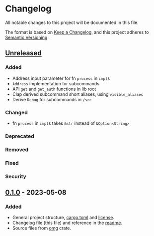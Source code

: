 # Changelog

All notable changes to this project will be documented in this file.

The format is based on [Keep a Changelog](https://keepachangelog.com/en/1.0.0/),
and this project adheres to [Semantic Versioning](https://semver.org/spec/v2.0.0.html).

## [Unreleased]

### Added

- Address input parameter for fn `process` in `impl`s
- `Address` implementation for subcommands
- API `get` and `get_auth` functions in lib root
- Clap derived subcommand short aliases, using `visible_aliases`
- Derive `Debug` for subcommands in `/src`

### Changed

- fn `process` in `impl`s takes `&str` instead of `&Option<String>`

### Deprecated

### Removed

### Fixed

### Security

## [0.1.0] - 2023-05-08

### Added

- General project structure, [cargo.toml](Cargo.toml) and [license](LICENSE).
- Changelog file (this file) and reference in the [readme](README.md).
- Source files from [omg](https://crates.io/crates/omg) crate.

[unreleased]: https://github.com/supleed2/omg-api/compare/v0.1.0...HEAD
[0.1.0]: https://github.com/supleed2/omg-api/releases/tag/v0.1.0
